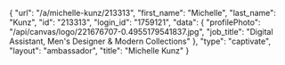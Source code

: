 {
    "url": "\/a\/michelle-kunz\/213313",
    "first_name": "Michelle",
    "last_name": "Kunz",
    "id": "213313",
    "login_id": "1759121",
    "data": {
        "profilePhoto": "\/api\/canvas\/logo\/221676707-0.4955179541837.jpg",
        "job_title": "Digital Assistant, Men's Designer & Modern Collections"
    },
    "type": "captivate",
    "layout": "ambassador",
    "title": "Michelle Kunz"
}